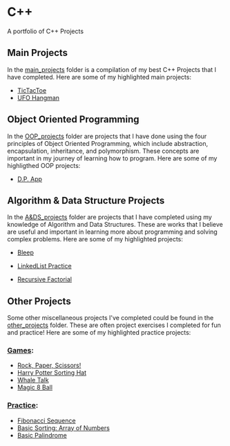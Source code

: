 # C++
A portfolio of C++ Projects

## Main Projects
In the [main_projects](https://github.com/TenaCity23/CPP/tree/main/main_projects) folder is a compilation of my best C++ Projects that I have completed. Here are some of my highlighted main projects: 

* [TicTacToe](https://github.com/TenaCity23/CPP/tree/main/main_projects/TicTacToe)
* [UFO Hangman](https://github.com/TenaCity23/CPP/tree/main/main_projects/UFO_Hangman)


## Object Oriented Programming
In the [OOP_projects](https://github.com/TenaCity23/CPP/tree/main/OOP_projects) folder are projects that I have done using the four principles of Object Oriented Programming, which include abstraction, encapsulation, inheritance, and polymorphism. These concepts are important in my journey of learning how to program. Here are some of my highligthed OOP projects: 

* [D.P. App](https://github.com/TenaCity23/CPP/tree/main/OOP_projects/Dating_Profile_App)


## Algorithm & Data Structure Projects
In the [A&DS_projects](https://github.com/TenaCity23/CPP/tree/main/A%26DS_projects) folder are projects that I have completed using my knowledge of Algorithm and Data Structures. These are works that I believe are useful and important in learning more about programming and solving complex problems. Here are some of my highlighted projects: 

* [Bleep](https://github.com/TenaCity23/CPP/blob/main/A%26DS_projects/bleep.cpp)

* [LinkedList Practice](https://github.com/TenaCity23/CPP/tree/main/A&DS_projects/LinkedList)
* [Recursive Factorial](https://github.com/TenaCity23/CPP/blob/main/A%26DS_projects/recursiveFactorial.cpp)


## Other Projects
Some other miscellaneous projects I've completed could be found in the [other_projects](https://github.com/TenaCity23/CPP/tree/main/other_projects) folder. These are often project exercises I completed for fun and practice! Here are some of my highlighted practice projects:

### [Games](https://github.com/TenaCity23/CPP/tree/main/other_projects/Games):
* [Rock, Paper, Scissors!](https://github.com/TenaCity23/CPP/blob/main/other_projects/Games/rpc.cpp)
* [Harry Potter Sorting Hat](https://github.com/TenaCity23/CPP/blob/main/other_projects/Games/sortingHat.cpp)
* [Whale Talk](https://github.com/TenaCity23/CPP/blob/main/other_projects/Games/whaletalk.cpp)
* [Magic 8 Ball](https://github.com/TenaCity23/CPP/blob/main/other_projects/Games/8_Ball.cpp)

### [Practice](https://github.com/TenaCity23/CPP/tree/main/other_projects/Practice):
* [Fibonacci Sequence](https://github.com/TenaCity23/CPP/blob/main/other_projects/Practice/Fibonacci.cpp)
* [Basic Sorting: Array of Numbers](https://github.com/TenaCity23/CPP/blob/main/other_projects/Practice/BasicSortingNumbers.cpp)
* [Basic Palindrome](https://github.com/TenaCity23/CPP/blob/main/other_projects/Practice/basic_palindrome.cpp)

